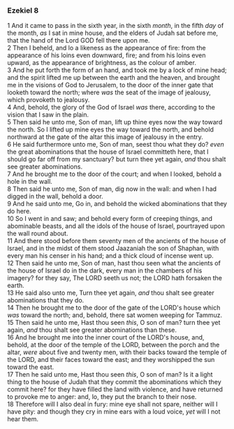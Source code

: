 ### Ezekiel 8

1 And it came to pass in the sixth year, in the sixth *month*, in the fifth *day* of the month, *as* I sat in mine house, and the elders of Judah sat before me, that the hand of the Lord GOD fell there upon me.  
2 Then I beheld, and lo a likeness as the appearance of fire: from the appearance of his loins even downward, fire; and from his loins even upward, as the appearance of brightness, as the colour of amber.  
3 And he put forth the form of an hand, and took me by a lock of mine head; and the spirit lifted me up between the earth and the heaven, and brought me in the visions of God to Jerusalem, to the door of the inner gate that looketh toward the north; where *was* the seat of the image of jealousy, which provoketh to jealousy.  
4 And, behold, the glory of the God of Israel *was* there, according to the vision that I saw in the plain.  
5 Then said he unto me, Son of man, lift up thine eyes now the way toward the north. So I lifted up mine eyes the way toward the north, and behold northward at the gate of the altar this image of jealousy in the entry.  
6 He said furthermore unto me, Son of man, seest thou what they do? *even* the great abominations that the house of Israel committeth here, that I should go far off from my sanctuary? but turn thee yet again, *and* thou shalt see greater abominations.  
7 And he brought me to the door of the court; and when I looked, behold a hole in the wall.  
8 Then said he unto me, Son of man, dig now in the wall: and when I had digged in the wall, behold a door.  
9 And he said unto me, Go in, and behold the wicked abominations that they do here.  
10 So I went in and saw; and behold every form of creeping things, and abominable beasts, and all the idols of the house of Israel, pourtrayed upon the wall round about.  
11 And there stood before them seventy men of the ancients of the house of Israel, and in the midst of them stood Jaazaniah the son of Shaphan, with every man his censer in his hand; and a thick cloud of incense went up.  
12 Then said he unto me, Son of man, hast thou seen what the ancients of the house of Israel do in the dark, every man in the chambers of his imagery? for they say, The LORD seeth us not; the LORD hath forsaken the earth.  
13 He said also unto me, Turn thee yet again, *and* thou shalt see greater abominations that they do.  
14 Then he brought me to the door of the gate of the LORD's house which *was* toward the north; and, behold, there sat women weeping for Tammuz.  
15 Then said he unto me, Hast thou seen *this*, O son of man? turn thee yet again, *and* thou shalt see greater abominations than these.  
16 And he brought me into the inner court of the LORD's house, and, behold, at the door of the temple of the LORD, between the porch and the altar, *were* about five and twenty men, with their backs toward the temple of the LORD, and their faces toward the east; and they worshipped the sun toward the east.  
17 Then he said unto me, Hast thou seen *this*, O son of man? Is it a light thing to the house of Judah that they commit the abominations which they commit here? for they have filled the land with violence, and have returned to provoke me to anger: and, lo, they put the branch to their nose.  
18 Therefore will I also deal in fury: mine eye shall not spare, neither will I have pity: and though they cry in mine ears with a loud voice, *yet* will I not hear them.  
